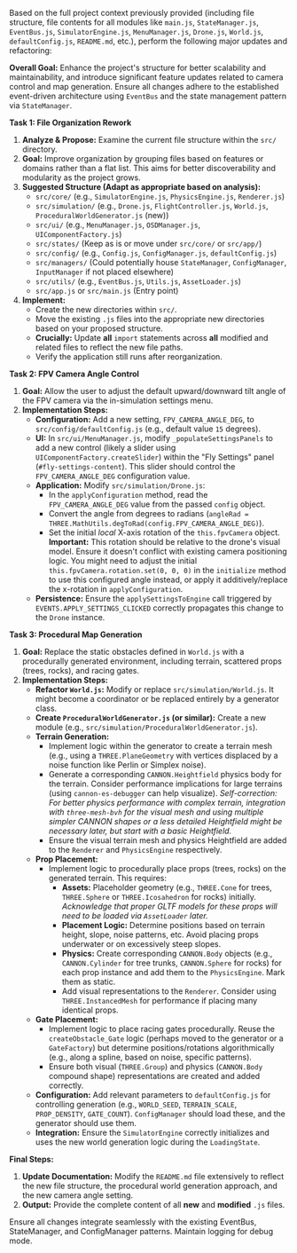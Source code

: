 Based on the full project context previously provided (including file structure, file contents for all modules like `main.js`, `StateManager.js`, `EventBus.js`, `SimulatorEngine.js`, `MenuManager.js`, `Drone.js`, `World.js`, `defaultConfig.js`, `README.md`, etc.), perform the following major updates and refactoring:

**Overall Goal:** Enhance the project's structure for better scalability and maintainability, and introduce significant feature updates related to camera control and map generation. Ensure all changes adhere to the established event-driven architecture using `EventBus` and the state management pattern via `StateManager`.

**Task 1: File Organization Rework**

1.  **Analyze & Propose:** Examine the current file structure within the `src/` directory.
2.  **Goal:** Improve organization by grouping files based on features or domains rather than a flat list. This aims for better discoverability and modularity as the project grows.
3.  **Suggested Structure (Adapt as appropriate based on analysis):**
    *   `src/core/` (e.g., `SimulatorEngine.js`, `PhysicsEngine.js`, `Renderer.js`)
    *   `src/simulation/` (e.g., `Drone.js`, `FlightController.js`, `World.js`, `ProceduralWorldGenerator.js` (new))
    *   `src/ui/` (e.g., `MenuManager.js`, `OSDManager.js`, `UIComponentFactory.js`)
    *   `src/states/` (Keep as is or move under `src/core/` or `src/app/`)
    *   `src/config/` (e.g., `Config.js`, `ConfigManager.js`, `defaultConfig.js`)
    *   `src/managers/` (Could potentially house `StateManager`, `ConfigManager`, `InputManager` if not placed elsewhere)
    *   `src/utils/` (e.g., `EventBus.js`, `Utils.js`, `AssetLoader.js`)
    *   `src/app.js` or `src/main.js` (Entry point)
4.  **Implement:**
    *   Create the new directories within `src/`.
    *   Move the existing `.js` files into the appropriate new directories based on your proposed structure.
    *   **Crucially:** Update **all** `import` statements across **all** modified and related files to reflect the new file paths.
    *   Verify the application still runs after reorganization.

**Task 2: FPV Camera Angle Control**

1.  **Goal:** Allow the user to adjust the default upward/downward tilt angle of the FPV camera via the in-simulation settings menu.
2.  **Implementation Steps:**
    *   **Configuration:** Add a new setting, `FPV_CAMERA_ANGLE_DEG`, to `src/config/defaultConfig.js` (e.g., default value `15` degrees).
    *   **UI:** In `src/ui/MenuManager.js`, modify `_populateSettingsPanels` to add a new control (likely a slider using `UIComponentFactory.createSlider`) within the "Fly Settings" panel (`#fly-settings-content`). This slider should control the `FPV_CAMERA_ANGLE_DEG` configuration value.
    *   **Application:** Modify `src/simulation/Drone.js`:
        *   In the `applyConfiguration` method, read the `FPV_CAMERA_ANGLE_DEG` value from the passed `config` object.
        *   Convert the angle from degrees to radians (`angleRad = THREE.MathUtils.degToRad(config.FPV_CAMERA_ANGLE_DEG)`).
        *   Set the initial *local* X-axis rotation of the `this.fpvCamera` object. **Important:** This rotation should be relative to the drone's visual model. Ensure it doesn't conflict with existing camera positioning logic. You might need to adjust the initial `this.fpvCamera.rotation.set(0, 0, 0)` in the `initialize` method to use this configured angle instead, or apply it additively/replace the x-rotation in `applyConfiguration`.
    *   **Persistence:** Ensure the `applySettingsToEngine` call triggered by `EVENTS.APPLY_SETTINGS_CLICKED` correctly propagates this change to the `Drone` instance.

**Task 3: Procedural Map Generation**

1.  **Goal:** Replace the static obstacles defined in `World.js` with a procedurally generated environment, including terrain, scattered props (trees, rocks), and racing gates.
2.  **Implementation Steps:**
    *   **Refactor `World.js`:** Modify or replace `src/simulation/World.js`. It might become a coordinator or be replaced entirely by a generator class.
    *   **Create `ProceduralWorldGenerator.js` (or similar):** Create a new module (e.g., `src/simulation/ProceduralWorldGenerator.js`).
    *   **Terrain Generation:**
        *   Implement logic within the generator to create a terrain mesh (e.g., using a `THREE.PlaneGeometry` with vertices displaced by a noise function like Perlin or Simplex noise).
        *   Generate a corresponding `CANNON.Heightfield` physics body for the terrain. Consider performance implications for large terrains (using `cannon-es-debugger` can help visualize). *Self-correction: For better physics performance with complex terrain, integration with `three-mesh-bvh` for the visual mesh and using multiple simpler CANNON shapes or a less detailed Heightfield might be necessary later, but start with a basic Heightfield.*
        *   Ensure the visual terrain mesh and physics Heightfield are added to the `Renderer` and `PhysicsEngine` respectively.
    *   **Prop Placement:**
        *   Implement logic to procedurally place props (trees, rocks) on the generated terrain. This requires:
            *   **Assets:** Placeholder geometry (e.g., `THREE.Cone` for trees, `THREE.Sphere` or `THREE.Icosahedron` for rocks) initially. *Acknowledge that proper GLTF models for these props will need to be loaded via `AssetLoader` later.*
            *   **Placement Logic:** Determine positions based on terrain height, slope, noise patterns, etc. Avoid placing props underwater or on excessively steep slopes.
            *   **Physics:** Create corresponding `CANNON.Body` objects (e.g., `CANNON.Cylinder` for tree trunks, `CANNON.Sphere` for rocks) for each prop instance and add them to the `PhysicsEngine`. Mark them as static.
            *   Add visual representations to the `Renderer`. Consider using `THREE.InstancedMesh` for performance if placing many identical props.
    *   **Gate Placement:**
        *   Implement logic to place racing gates procedurally. Reuse the `createObstacle_Gate` logic (perhaps moved to the generator or a `GateFactory`) but determine positions/rotations algorithmically (e.g., along a spline, based on noise, specific patterns).
        *   Ensure both visual (`THREE.Group`) and physics (`CANNON.Body` compound shape) representations are created and added correctly.
    *   **Configuration:** Add relevant parameters to `defaultConfig.js` for controlling generation (e.g., `WORLD_SEED`, `TERRAIN_SCALE`, `PROP_DENSITY`, `GATE_COUNT`). `ConfigManager` should load these, and the generator should use them.
    *   **Integration:** Ensure the `SimulatorEngine` correctly initializes and uses the new world generation logic during the `LoadingState`.

**Final Steps:**

1.  **Update Documentation:** Modify the `README.md` file extensively to reflect the new file structure, the procedural world generation approach, and the new camera angle setting.
2.  **Output:** Provide the complete content of all **new** and **modified** `.js` files.

Ensure all changes integrate seamlessly with the existing EventBus, StateManager, and ConfigManager patterns. Maintain logging for debug mode.
